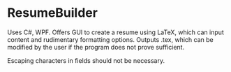 # ResumeBuilder

Uses C\#, WPF. Offers GUI to create a resume using LaTeX, which can input content and rudimentary formatting options. Outputs .tex, which can be modified by the user if the program does not prove sufficient.

Escaping characters in fields should not be necessary.